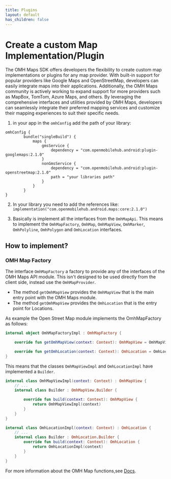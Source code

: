 ```yaml
---
title: Plugins
layout: default
has_children: false
---
```


# Create a custom Map Implementation/Plugin

The OMH Maps SDK offers developers the flexibility to create custom map implementations or plugins for any map provider. With built-in support for popular providers like Google Maps and OpenStreetMap, developers can easily integrate maps into their applications. Additionally, the OMH Maps community is actively working to expand support for more providers such as MapBox, TomTom, Azure Maps, and others. By leveraging the comprehensive interfaces and utilities provided by OMH Maps, developers can seamlessly integrate their preferred mapping services and customize their mapping experiences to suit their specific needs.

1. in your app in the `omhConfig` add the path of your library:

```
omhConfig {
        bundle("singleBuild") {
            maps {
                gmsService {
                    dependency = "com.openmobilehub.android:plugin-googlemaps:2.1.0"
                }
                nonGmsService {
                    dependency = "com.openmobilehub.android:plugin-openstreetmap:2.1.0"
                    path = "your libraries path"
                }
            }
        }
}
```

2. In your library you need to add the references like: `implementation("com.openmobilehub.android.maps:core:2.1.0")`

3. Basically is implement all the interfaces from the `OmhMapApi`.
   This means to implement the `OmhMapFactory`, `OmhMap`, `OmhMapView`, `OmhMarker`, `OmhPolyline`, `OmhPolygon` and `OmhLocation` interfaces.

## How to implement?

### OMH Map Factory

The interface `OmhMapFactory` a factory to provide any of the interfaces of the OMH Maps API module.
This isn't designed to be used directly from the client side, instead use the `OmhMapProvider`.

- The method `getOmhMapView` provides the `OmhMapView` that is the main entry point with the OMH Maps module.
- The method `getOmhMapView` provides the `OmhLocation` that is the entry point for Locations.

As example the Open Street Map module implements the OmhMapFactory as follows:

```kotlin
internal object OmhMapFactoryImpl : OmhMapFactory {

    override fun getOmhMapView(context: Context): OmhMapView = OmhMapViewImpl.Builder().build(context)

    override fun getOmhLocation(context: Context): OmhLocation = OmhLocationImpl.Builder().build(context)
}
```

This means that the classes `OmhMapViewImpl` and `OmhLocationImpl` have implemented a `Builder`.

```kotlin
internal class OmhMapViewImpl(context: Context) : OmhMapView {
    // ...
    internal class Builder : OmhMapView.Builder {

        override fun build(context: Context): OmhMapView {
            return OmhMapViewImpl(context)
        }
    }
}
```

```kotlin
internal class OmhLocationImpl(context: Context) : OmhLocation {
    // ...
    internal class Builder : OmhLocation.Builder {
        override fun build(context: Context): OmhLocation {
            return OmhLocationImpl(context)
        }
    }
}
```

For more information about the OMH Map functions,see [Docs](https://openmobilehub.github.io/android-omh-maps/api-docs/).
